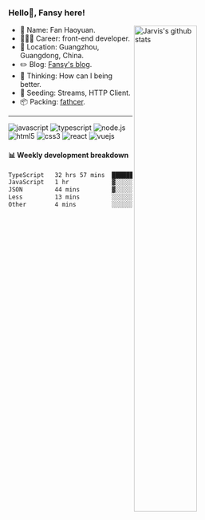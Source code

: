 ### Hello👋, Fansy here!
  
 <img src="https://github-readme-stats.vercel.app/api?username=fanhaoyuan&show_icons=true&count_private=true&include_all_commits=true" align="right" alt="Jarvis's github stats" width="50%" >
  
-  👨 Name: Fan Haoyuan.
-  👨🏽‍💻 Career: front-end developer.
-  📍 Location: Guangzhou, Guangdong, China.
-  ✏️ Blog: [Fansy's blog](https://github.com/fanhaoyuan/fanhaoyuan/tree/main/docs).
-  🤔 Thinking: How can I being better.
-  🌱 Seeding: Streams, HTTP Client.
-  📦 Packing: [fathcer](https://github.com/fatcherjs/fatcher).

---

<span>
<img src="https://img.shields.io/badge/javascript%20-%23323330.svg?&style=for-the-badge&logo=javascript&logoColor=%23F7DF1E" alt="javascript"/>
 </span>
 <span>
<img src="https://img.shields.io/badge/typescript%20-%23007ACC.svg?&style=for-the-badge&logo=typescript&logoColor=white" alt="typescript" />
 </span>
 <span>
<img src="https://img.shields.io/badge/node.js%20-%2343853D.svg?&style=for-the-badge&logo=node.js&logoColor=white" alt="node.js"/>
 </span>
 <span>
<img src="https://img.shields.io/badge/html5%20-%23E34F26.svg?&style=for-the-badge&logo=html5&logoColor=white" alt="html5"/>
  </span>
 <span>
<img src="https://img.shields.io/badge/css3%20-%231572B6.svg?&style=for-the-badge&logo=css3&logoColor=white" alt="css3" />
  </span>
 <span>
<img src="https://img.shields.io/badge/react%20-%2320232a.svg?&style=for-the-badge&logo=react&logoColor=%2361DAFB" alt="react" />
  </span>
 <span>
<img src="https://img.shields.io/badge/vuejs%20-%2335495e.svg?&style=for-the-badge&logo=vue.js&logoColor=%234FC08D" alt="vuejs"/>
  </span>

 
#### 📊 Weekly development breakdown

<!--START_SECTION:waka-->

```txt
TypeScript   32 hrs 57 mins  ███████████████████████▓░   94.06 %
JavaScript   1 hr            ▓░░░░░░░░░░░░░░░░░░░░░░░░   02.89 %
JSON         44 mins         ▓░░░░░░░░░░░░░░░░░░░░░░░░   02.13 %
Less         13 mins         ░░░░░░░░░░░░░░░░░░░░░░░░░   00.64 %
Other        4 mins          ░░░░░░░░░░░░░░░░░░░░░░░░░   00.19 %
```

<!--END_SECTION:waka-->
